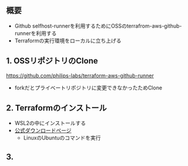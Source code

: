 
## 概要
- Github selfhost-runnerを利用するためにOSSのterrafrom-aws-github-runnerを利用する
- Terraformの実行環境をローカルに立ち上げる

## 1. OSSリポジトリのClone
https://github.com/philips-labs/terraform-aws-github-runner

- forkだとプライベートリポジトリに変更できなかったためClone

## 2. Terraformのインストール
- WSL2の中にインストールする
- [公式ダウンロードページ](https://developer.hashicorp.com/terraform/install?product_intent=terraform)
	- LinuxのUbuntuのコマンドを実行

## 3. 